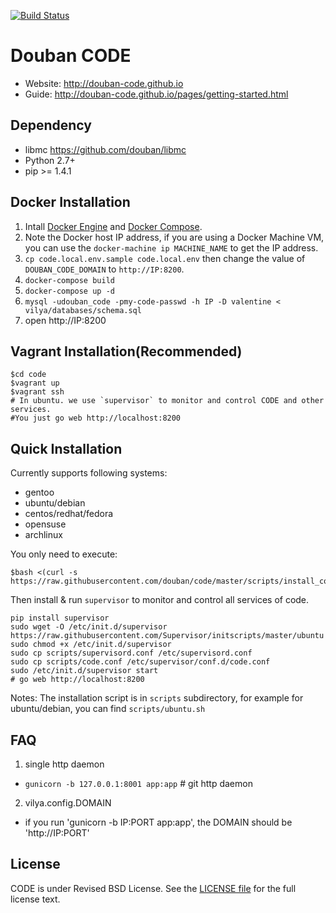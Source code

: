 [![Build Status](https://travis-ci.org/douban/code.png?branch=master)](https://travis-ci.org/douban/code)

Douban CODE
===========

* Website: <http://douban-code.github.io>
* Guide: <http://douban-code.github.io/pages/getting-started.html>

Dependency
----------
- libmc <https://github.com/douban/libmc>
- Python 2.7+
- pip >= 1.4.1

Docker Installation
-------------------

1. Intall [Docker Engine](https://docs.docker.com/engine/installation/)
   and [Docker Compose](https://docs.docker.com/compose/install/).
2. Note the Docker host IP address, if you are using a Docker Machine VM,
   you can use the `docker-machine ip MACHINE_NAME` to get the IP address.
3. `cp code.local.env.sample code.local.env`
    then change the value of `DOUBAN_CODE_DOMAIN` to `http://IP:8200`.
4. `docker-compose build`
5. `docker-compose up -d`
6. `mysql -udouban_code -pmy-code-passwd -h IP -D valentine < vilya/databases/schema.sql`
7. open http://IP:8200

Vagrant Installation(Recommended)
--------------------

```
$cd code
$vagrant up
$vagrant ssh
# In ubuntu. we use `supervisor` to monitor and control CODE and other services.
#You just go web http://localhost:8200
```

Quick Installation
------------------
Currently supports following systems:

* gentoo
* ubuntu/debian
* centos/redhat/fedora
* opensuse
* archlinux

You only need to execute:

```
$bash <(curl -s https://raw.githubusercontent.com/douban/code/master/scripts/install_code.sh)
```

Then install & run `supervisor` to monitor and control all services of code.

```
pip install supervisor
sudo wget -O /etc/init.d/supervisor https://raw.githubusercontent.com/Supervisor/initscripts/master/ubuntu
sudo chmod +x /etc/init.d/supervisor
sudo cp scripts/supervisord.conf /etc/supervisord.conf
sudo cp scripts/code.conf /etc/supervisor/conf.d/code.conf
sudo /etc/init.d/supervisor start
# go web http://localhost:8200
```

Notes: The installation script is in `scripts` subdirectory, for example for ubuntu/debian,
you can find `scripts/ubuntu.sh`

FAQ
----

1. single http daemon
 - `gunicorn -b 127.0.0.1:8001 app:app` # git http daemon

2. vilya.config.DOMAIN
 - if you run 'gunicorn -b IP:PORT app:app', the DOMAIN should be 'http://IP:PORT'


License
-------
CODE is under Revised BSD License.
See the [LICENSE file](https://github.com/douban/code/blob/master/LICENSE) for the full license text.
